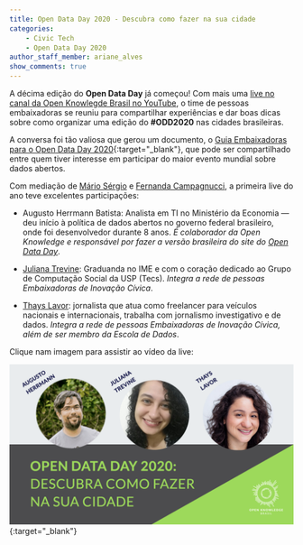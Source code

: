 ```yaml
---
title: Open Data Day 2020 - Descubra como fazer na sua cidade
categories:
    - Civic Tech
    - Open Data Day 2020
author_staff_member: ariane_alves
show_comments: true
---
```

A décima edição do __Open Data Day__ já começou! Com mais uma [live no canal da Open Knowlegde Brasil no YouTube](https://youtu.be/MGceIuNm2xY), o time de pessoas embaixadoras se reuniu para compartilhar experiências e dar boas dicas sobre como organizar uma edição do __#ODD2020__ nas cidades brasileiras. 

A conversa foi tão valiosa que gerou um documento, o [Guia Embaixadoras para o Open Data Day 2020](https://github.com/okfn-brasil/embaixadoras/blob/master/Guia-ODD2020.md){:target="_blank"}, que pode ser compartilhado entre quem tiver interesse em participar do maior evento mundial sobre dados abertos. 


Com mediação de [Mário Sérgio](https://twitter.com/sergiomarioq) e [Fernanda Campagnucci](https://twitter.com/fecampa), a primeira live do ano teve excelentes participações:

-   Augusto Herrmann Batista: Analista em TI no Ministério da Economia — deu início à política de dados abertos no governo federal brasileiro, onde foi desenvolvedor durante 8 anos. _É colaborador da Open Knowledge e responsável por fazer a versão brasileira do site do_ [_Open Data Day_](https://opendataday.org/pt_br/).

-   [Juliana Trevine](https://twitter.com/_jtrevine): Graduanda no IME e com o coração dedicado ao Grupo de Computação Social da USP (Tecs). _Integra a rede de pessoas Embaixadoras de Inovação Cívica_.

-   [Thays Lavor](https://twitter.com/thayslavor): jornalista que atua como freelancer para veículos nacionais e internacionais, trabalha com jornalismo investigativo e de dados. _Integra a rede de pessoas Embaixadoras de Inovação Cívica, além de ser membro da Escola de Dados_.

Clique nam imagem para assistir ao vídeo da live:

[![Live sobre Open Data Day](/images/posts/2020-01-21-capa-live-ODD.png)](https://youtu.be/MGceIuNm2xY){:target="_blank"}  
